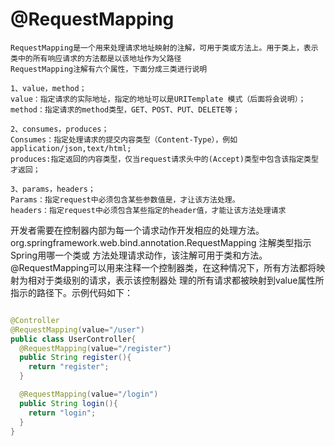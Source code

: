 


# @RequestMapping

    RequestMapping是一个用来处理请求地址映射的注解，可用于类或方法上。用于类上，表示类中的所有响应请求的方法都是以该地址作为父路径
    RequestMapping注解有六个属性，下面分成三类进行说明

    1、value，method；
    value：指定请求的实际地址，指定的地址可以是URITemplate 模式（后面将会说明）；
    method：指定请求的method类型，GET、POST、PUT、DELETE等；

    2、consumes，produces；
    Consumes：指定处理请求的提交内容类型（Content-Type），例如application/json,text/html;
    produces:指定返回的内容类型，仅当request请求头中的(Accept)类型中包含该指定类型才返回；

    3、params，headers；
    Params：指定request中必须包含某些参数值是，才让该方法处理。
    headers：指定request中必须包含某些指定的header值，才能让该方法处理请求

开发者需要在控制器内部为每一个请求动作开发相应的处理方法。org.springframework.web.bind.annotation.RequestMapping 注解类型指示Spring用哪一个类或
方法处理请求动作，该注解可用于类和方法。@RequestMapping可以用来注释一个控制器类，在这种情况下，所有方法都将映射为相对于类级别的请求，表示该控制器处
理的所有请求都被映射到value属性所指示的路径下。示例代码如下：

```java

@Controller
@RequestMapping(value="/user")
public class UserController{
  @RequestMapping(value="/register")
  public String register(){
    return "register";
  }

  @RequestMapping(value="/login")
  public String login(){
    return "login";
  }
}

```
